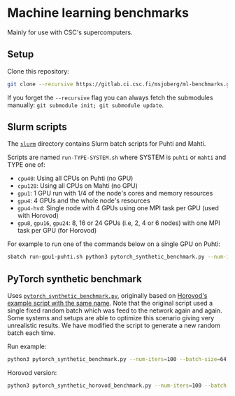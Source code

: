 # Machine learning benchmarks

Mainly for use with CSC's supercomputers.

## Setup

Clone this repository:

```bash
git clone --recursive https://gitlab.ci.csc.fi/msjoberg/ml-benchmarks.git
```

If you forget the `--recursive` flag you can always fetch the submodules
manually: `git submodule init; git submodule update`.

## Slurm scripts

The [`slurm`](slurm) directory contains Slurm batch scripts for Puhti and Mahti.

Scripts are named `run-TYPE-SYSTEM.sh` where SYSTEM is `puhti` or `mahti` and
TYPE one of:

- `cpu40`: Using all CPUs on Puhti (no GPU)
- `cpu128`: Using all CPUs on Mahti (no GPU)
- `gpu1`: 1 GPU run with 1/4 of the node's cores and memory resources
- `gpu4`: 4 GPUs and the whole node's resources
- `gpu4-hvd`: Single node with 4 GPUs using one MPI task per GPU (used with Horovod)
- `gpu8`, `gpu16`, `gpu24`: 8, 16 or 24 GPUs (i.e, 2, 4 or 6 nodes) with one MPI
  task per GPU (for Horovod)

For example to run one of the commands below on a single GPU on Puhti:

```bash
sbatch run-gpu1-puhti.sh python3 pytorch_synthetic_benchmark.py --num-iters=100 --batch-size=64
```

## PyTorch synthetic benchmark

Uses [`pytorch_synthetic_benchmark.py`](pytorch_synthetic_benchmark.py),
originally based on [Horovod's example script with the same name][1]. Note that
the original script used a single fixed random batch which was feed to the
network again and again. Some systems and setups are able to optimize this
scenario giving very unrealistic results. We have modified the script to
generate a new random batch each time.

[1]: https://github.com/horovod/horovod/blob/master/examples/pytorch/pytorch_synthetic_benchmark.py

Run example:

```bash
python3 pytorch_synthetic_benchmark.py --num-iters=100 --batch-size=64
```

Horovod version:

```bash
python3 pytorch_synthetic_horovod_benchmark.py --num-iters=100 --batch-size=64
```

